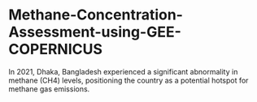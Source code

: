 # Methane-Concentration-Assessment-using-GEE-COPERNICUS
In 2021, Dhaka, Bangladesh experienced a significant abnormality in methane (CH4) levels, positioning the country as a potential hotspot for methane gas emissions.

